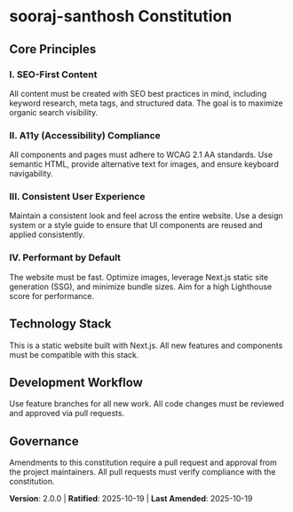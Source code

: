 <!--
Sync Impact Report:
- Version change: 1.0.0 -> 2.0.0
- List of modified principles:
  - Clarity and Simplicity (YAGNI) -> SEO-First Content
  - Test-Driven Development (TDD) -> A11y (Accessibility) Compliance
  - Continuous Integration (CI) -> Consistent User Experience
  - Library-First Development -> Performant by Default
- Added sections:
  - Technology Stack
- Removed sections: None
- Templates requiring updates:
  - ✅ .specify/templates/plan-template.md
  - ✅ .specify/templates/spec-template.md
  - ✅ .specify/templates/tasks-template.md
- Follow-up TODOs: None
-->
# sooraj-santhosh Constitution

## Core Principles

### I. SEO-First Content
All content must be created with SEO best practices in mind, including keyword research, meta tags, and structured data. The goal is to maximize organic search visibility.

### II. A11y (Accessibility) Compliance
All components and pages must adhere to WCAG 2.1 AA standards. Use semantic HTML, provide alternative text for images, and ensure keyboard navigability.

### III. Consistent User Experience
Maintain a consistent look and feel across the entire website. Use a design system or a style guide to ensure that UI components are reused and applied consistently.

### IV. Performant by Default
The website must be fast. Optimize images, leverage Next.js static site generation (SSG), and minimize bundle sizes. Aim for a high Lighthouse score for performance.

## Technology Stack

This is a static website built with Next.js. All new features and components must be compatible with this stack.

## Development Workflow

Use feature branches for all new work. All code changes must be reviewed and approved via pull requests.

## Governance

Amendments to this constitution require a pull request and approval from the project maintainers. All pull requests must verify compliance with the constitution.

**Version**: 2.0.0 | **Ratified**: 2025-10-19 | **Last Amended**: 2025-10-19